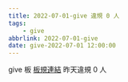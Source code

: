```yaml
---
title: 2022-07-01-give 違規 0 人
tags:
    - give
abbrlink: 2022-07-01-give
date: give-2022-07-01 12:00:00
---
```

give 板 [板規連結](https://www.ptt.cc/bbs/give/M.1612495900.A.C32.html)
昨天違規 0 人
